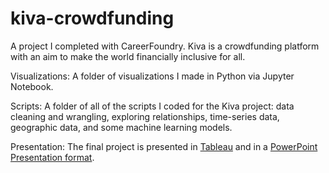 # kiva-crowdfunding
A project I completed with CareerFoundry. Kiva is a crowdfunding platform with an aim to make the world financially inclusive for all. 

Visualizations: A folder of visualizations I made in Python via Jupyter Notebook. 

Scripts: A folder of all of the scripts I coded for the Kiva project: data cleaning and wrangling, exploring relationships, time-series data, geographic data, and some machine learning models. 

Presentation: The final project is presented in [Tableau](https://public.tableau.com/app/profile/julie.spigner/viz/KivaDataAnalysis-Final/KivaDataAnalysis)
and in a [PowerPoint Presentation format](https://github.com/jspigner/kiva-crowdfunding/blob/main/Kiva%20Data%20Analysis%20by%20JSpigner.pdf). 
